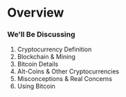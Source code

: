 # Overview
### We'll Be Discussing
<ol>
	<li class="fragment" data-fragment-index="10">
		Cryptocurrency Definition
	</li>
	<li class="fragment" data-fragment-index="20">
		Blockchain &amp; Mining
	</li>
	<li class="fragment" data-fragment-index="30">
		Bitcoin Details
	</li>
	<li class="fragment" data-fragment-index="40">
		Alt-Coins &amp; Other Cryptocurrencies
	</li>
	<li class="fragment" data-fragment-index="50">
		Misconceptions &amp; Real Concerns
	</li>
	<li class="fragment" data-fragment-index="60">
		Using Bitcoin
	</li>
</ol>
